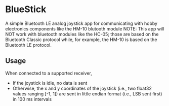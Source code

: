 # BlueStick

A simple Bluetooth LE analog joystick app for communicating with hobby electronics components like the HM-10 blutooth module
NOTE: This app will NOT work with bluetooth modules like the HC-05; those are based on the Bluetooth Classic protocol while, for example, the HM-10 is based on the Bluetooth LE protocol.

## Usage

When connected to a supported receiver,
- If the joystick is idle, no data is sent
- Otherwise, the x and y coordinates of the joystick (i.e., two float32 values ranging [-1, 1]) are sent in little endian format (i.e., LSB sent first) in 100 ms intervals
